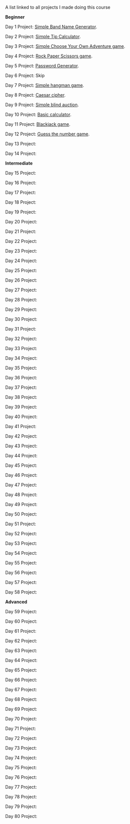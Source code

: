 A list linked to all projects I made doing this course

**Beginner**

Day 1 Project: [Simple Band Name Generator](https://github.com/Bosaif39/Band-Name-Generator-Day-1-Project). 

Day 2 Project: [Simple Tip Calculator](https://github.com/Bosaif39/Tip-Calculator-Day-2-Project).

Day 3 Project: [Simple Choose Your Own Adventure game](https://github.com/Bosaif39/Treasure-Island-Day-3-Project).

Day 4 Project: [Rock Paper Scissors game](https://github.com/Bosaif39/Rock-Paper-Scissors-Day-4-Project).

Day 5 Project: [Password Generator](https://github.com/Bosaif39/Password-Generator-Day-5-Project).

Day 6 Project: Skip

Day 7 Project: [Simple hangman game](https://github.com/Bosaif39/Hangman-Day-7-Project).

Day 8 Project: [Caesar cipher](https://github.com/Bosaif39/Caesar-Cipher-Day-8-Project).

Day 9 Project: [Simple blind auction](https://github.com/Bosaif39/Blind-Auction-Day-9-Project).

Day 10 Project: [Basic calculator](https://github.com/Bosaif39/Basic-Calculator-Day-10-Project).

Day 11 Project: [Blackjack game](https://github.com/Bosaif39/Blackjack-Day-11-Project).

Day 12 Project: [Guess the number game](https://github.com/Bosaif39/Guess-The-Number-Game-Day-12-Project).

Day 13 Project:

Day 14 Project:

**Intermediate** 

Day 15 Project:

Day 16 Project:

Day 17 Project:

Day 18 Project:

Day 19 Project:

Day 20 Project:

Day 21 Project:

Day 22 Project:

Day 23 Project:

Day 24 Project:

Day 25 Project:

Day 26 Project:

Day 27 Project:

Day 28 Project:

Day 29 Project:

Day 30 Project:

Day 31 Project:

Day 32 Project:

Day 33 Project:

Day 34 Project:

Day 35 Project:

Day 36 Project:

Day 37 Project:

Day 38 Project:

Day 39 Project:

Day 40 Project:

Day 41 Project:

Day 42 Project:

Day 43 Project:

Day 44 Project:

Day 45 Project:

Day 46 Project:

Day 47 Project:

Day 48 Project:

Day 49 Project:

Day 50 Project:

Day 51 Project:

Day 52 Project:

Day 53 Project:

Day 54 Project:

Day 55 Project:

Day 56 Project:

Day 57 Project:

Day 58 Project:

**Advanced** 

Day 59 Project:

Day 60 Project:

Day 61 Project:

Day 62 Project:

Day 63 Project:

Day 64 Project:

Day 65 Project:

Day 66 Project:

Day 67 Project:

Day 68 Project:

Day 69 Project:

Day 70 Project:

Day 71 Project:

Day 72 Project:

Day 73 Project:

Day 74 Project:

Day 75 Project:

Day 76 Project:

Day 77 Project:

Day 78 Project:

Day 79 Project:

Day 80 Project:

